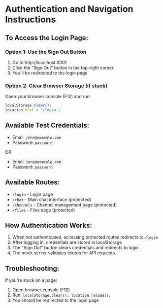 # Authentication and Navigation Instructions

## To Access the Login Page:

### Option 1: Use the Sign Out Button
1. Go to http://localhost:3001
2. Click the "Sign Out" button in the top-right corner
3. You'll be redirected to the login page

### Option 2: Clear Browser Storage (if stuck)
Open your browser console (F12) and run:
```javascript
localStorage.clear();
location.href = '/login';
```

## Available Test Credentials:
- Email: `john@example.com`
- Password: `password`

OR

- Email: `jane@example.com`
- Password: `password`

## Available Routes:
- `/login` - Login page
- `/chat` - Main chat interface (protected)
- `/channels` - Channel management page (protected)
- `/files` - Files page (protected)

## How Authentication Works:
1. When not authenticated, accessing protected routes redirects to `/login`
2. After logging in, credentials are stored in localStorage
3. The "Sign Out" button clears credentials and redirects to login
4. The mock server validates tokens for API requests

## Troubleshooting:
If you're stuck on a page:
1. Open browser console (F12)
2. Run: `localStorage.clear(); location.reload();`
3. You should be redirected to the login page